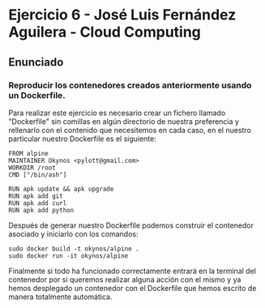 # Ejercicio 6 - José Luis Fernández Aguilera - Cloud Computing
## Enunciado
### Reproducir los contenedores creados anteriormente usando un Dockerfile.

Para realizar este ejercicio es necesario crear un fichero llamado "Dockerfile" sin comillas en algún directorio de nuestra preferencia y rellenarlo con el contenido que necesitemos en cada caso, en el nuestro particular nuestro Dockerfile es el siguiente:

```
FROM alpine
MAINTAINER Okynos <pylott@gmail.com>
WORKDIR /root
CMD ["/bin/ash"]

RUN apk update && apk upgrade
RUN apk add git
RUN apk add curl
RUN apk add python
```

Después de generar nuestro Dockerfile podemos construir el contenedor asociado y iniciarlo con los comandos:
```
sudo docker build -t okynos/alpine .
sudo docker run -it okynos/alpine
```

Finalmente si todo ha funcionado correctamente entrará en la terminal del contenedor por si queremos realizar alguna acción con el mismo y ya hemos desplegado un contenedor con el Dockerfile que hemos escrito de manera totalmente automática.
